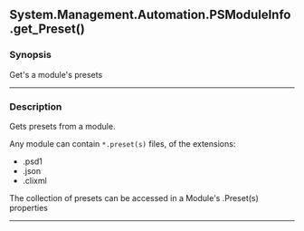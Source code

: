 System.Management.Automation.PSModuleInfo.get_Preset()
------------------------------------------------------

### Synopsis
Get's a module's presets

---

### Description

Gets presets from a module.

Any module can contain `*.preset(s)` files, of the extensions:

* .psd1
* .json
* .clixml

The collection of presets can be accessed in a Module's .Preset(s) properties

---
